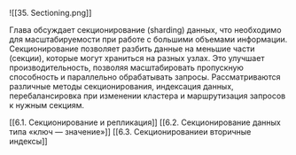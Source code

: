 ![[35. Sectioning.png]]

Глава обсуждает секционирование (sharding) данных, что необходимо для масштабируемости при работе с большими объемами информации. Секционирование позволяет разбить данные на меньшие части (секции), которые могут храниться на разных узлах. Это улучшает производительность, позволяя масштабировать пропускную способность и параллельно обрабатывать запросы. Рассматриваются различные методы секционирования, индексация данных, перебалансировка при изменении кластера и маршрутизация запросов к нужным секциям.

[[6.1. Секционирование и репликация]]
[[6.2. Секционирование данных типа «ключ — значение»]]
[[6.3. Секционированиеи вторичные индексы]]